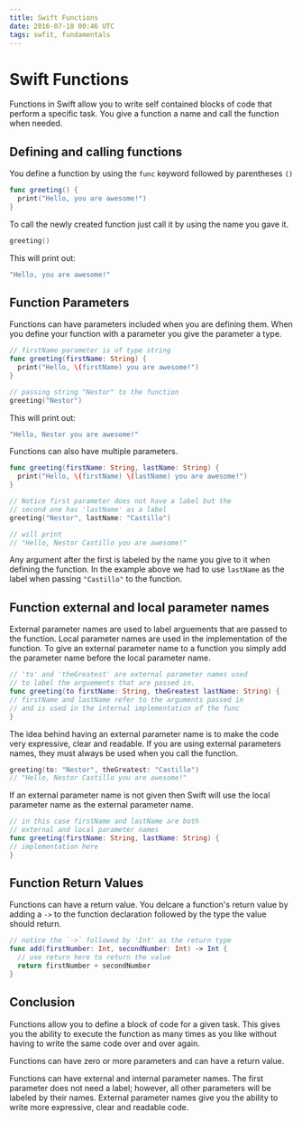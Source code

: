 ```yaml
---
title: Swift Functions
date: 2016-07-18 00:46 UTC
tags: swfit, fundamentals
---
```


# Swift Functions

Functions in Swift allow you to write self contained blocks of code that perform a specific task.
You give a function a name and call the function when needed.

## Defining and calling functions
You define a function by using the `func` keyword followed by parentheses `()`

```swift
func greeting() {
  print("Hello, you are awesome!")
}
```

To call the newly created function just call it by using the name you gave it.

```swift
greeting()
```

This will print out:

```swift
"Hello, you are awesome!"
```

## Function Parameters

Functions can have parameters included when you are defining them. When you define your function with a parameter
you give the parameter a type.

```swift
// firstName parameter is of type string
func greeting(firstName: String) {
  print("Hello, \(firstName) you are awesome!")
}

// passing string "Nestor" to the function
greeting("Nestor")
```

This will print out:

```swift
"Hello, Nestor you are awesome!"
```

Functions can also have multiple parameters.

```swift
func greeting(firstName: String, lastName: String) {
  print("Hello, \(firstName) \(lastName) you are awesome!")
}

// Notice first parameter does not have a label but the
// second one has 'lastName' as a label
greeting("Nestor", lastName: "Castillo")

// will print
// "Hello, Nestor Castillo you are awesome!"
```
Any argument after the first is labeled by the name you give to it when defining the function.
In the example above we had to use `lastName` as the label when passing `"Castillo"` to
the function.

## Function external and local parameter names
External parameter names are used to label arguements that are passed to the function. Local parameter
names are used in the implementation of the function. To give an external parameter name to a function
you simply add the parameter name before the local parameter name.

```swift
// 'to' and 'theGreatest' are external parameter names used
// to label the arguements that are passed in.
func greeting(to firstName: String, theGreatest lastName: String) {
// firstName and lastName refer to the arguments passed in
// and is used in the internal implementation of the func
}
```

The idea behind having an external parameter name is to make the code very expressive, clear
and readable. If you are using external parameters names, they must always be used when
you call the function.

```swift
greeting(to: "Nestor", theGreatest: "Castillo")
// "Hello, Nestor Castillo you are awesome!"
```
If an external parameter name is not given then Swift will use the local parameter name as the
external parameter name.

```swift
// in this case firstName and lastName are both
// external and local parameter names
func greeting(firstName: String, lastName: String) {
// implementation here
}
```

## Function Return Values
Functions can have a return value. You delcare a function's return value by adding a `->` to the function declaration
followed by the type the value should return.

```swift
// notice the `->` followed by 'Int' as the return type
func add(firstNumber: Int, secondNumber: Int) -> Int {
  // use return here to return the value
  return firstNumber + secondNumber
}
```

## Conclusion
Functions allow you to define a block of code for a given task. This gives you the ability to execute the
function as many times as you like without having to write the same code over and over again.

Functions can have zero or more parameters and can have a return value.

Functions can have external and internal parameter names. The first parameter does not need a label; however,
all other parameters will be labeled by their names. External parameter names give you the ability to write
more expressive, clear and readable code.
